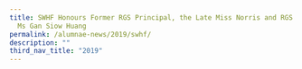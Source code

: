 ```yaml
---
title: SWHF Honours Former RGS Principal, the Late Miss Norris and RGS Alumna,
  Ms Gan Siow Huang
permalink: /alumnae-news/2019/swhf/
description: ""
third_nav_title: "2019"
---
```


